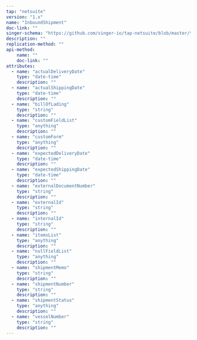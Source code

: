 ```yaml
---
tap: "netsuite"
version: "1.x"
name: "InboundShipment"
doc-link: ""
singer-schema: "https://github.com/singer-io/tap-netsuite/blob/master/tap_netsuite/schemas/InboundShipment.json"
description: ""
replication-method: ""
api-method:
    name: ""
    doc-link: ""
attributes:
  - name: "actualDeliveryDate"
    type: "date-time"
    description: ""
  - name: "actualShippingDate"
    type: "date-time"
    description: ""
  - name: "billOfLading"
    type: "string"
    description: ""
  - name: "customFieldList"
    type: "anything"
    description: ""
  - name: "customForm"
    type: "anything"
    description: ""
  - name: "expectedDeliveryDate"
    type: "date-time"
    description: ""
  - name: "expectedShippingDate"
    type: "date-time"
    description: ""
  - name: "externalDocumentNumber"
    type: "string"
    description: ""
  - name: "externalId"
    type: "string"
    description: ""
  - name: "internalId"
    type: "string"
    description: ""
  - name: "itemsList"
    type: "anything"
    description: ""
  - name: "nullFieldList"
    type: "anything"
    description: ""
  - name: "shipmentMemo"
    type: "string"
    description: ""
  - name: "shipmentNumber"
    type: "string"
    description: ""
  - name: "shipmentStatus"
    type: "anything"
    description: ""
  - name: "vesselNumber"
    type: "string"
    description: ""
---
```

